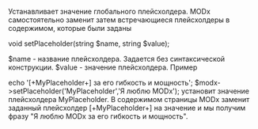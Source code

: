 Устанавливает значение глобального плейсхолдера. MODx самостоятельно заменит затем встречающиеся плейсхолдеры в содержимом, которые были заданы

void setPlaceholder(string $name, string $value);

$name - название плейсхолдера. Задается без синтаксической конструкции.
$value - значение плейсхолдера.
Пример

echo '[+MyPlaceholder+] за его гибкость и мощность'; $modx->setPlaceholder('MyPlaceholder','Я люблю MODx');
установит значение плейсхолдера MyPlaceholder. В содержимом страницы MODx заменит заданный плейсхолдер [+MyPlaceholder+] на значение и мы получим фразу "Я люблю MODx за его гибкость и мощность".